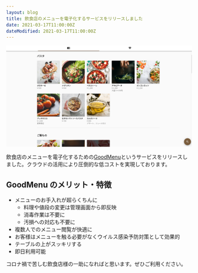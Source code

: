 ```yaml
---
layout: blog
title: 飲食店のメニューを電子化するサービスをリリースしました
date: 2021-03-17T11:00:00Z
dateModified: 2021-03-17T11:00:00Z
---
```


![画面](../../static/blogImages/20210317.png)

飲食店のメニューを電子化するための[GoodMenu](https://goodmenu.io)というサービスをリリースしました。クラウドの活用により圧倒的な低コストを実現しております。

## GoodMenu のメリット・特徴

- メニューのお手入れが超らくちんに
  - 料理や値段の変更は管理画面から即反映
  - 消毒作業は不要に
  - 汚損への対応も不要に
- 複数人でのメニュー閲覧が快適に
- お客様はメニューを触る必要がなくウイルス感染予防対策として効果的
- テーブルの上がスッキリする
- 即日利用可能

コロナ禍で苦しむ飲食店様の一助になればと思います。ぜひご利用ください。
